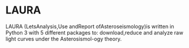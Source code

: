 # LAURA
LAURA (LetsAnalysis,Use andReport ofAsteroseismology)is written in Python 3 with 5 different packages to: download,reduce  and  analyze  raw  light  curves  under  the  Asterosismol-ogy theory. 
